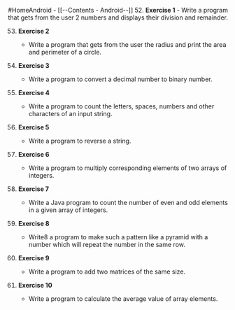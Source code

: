 #HomeAndroid - [[--Contents - Android--]]
52. **Exercise 1**
	- Write a program that gets from the user 2 numbers and displays their division and remainder.

53. **Exercise 2**
	- Write a program that gets from the user the radius and print the area and perimeter of a circle.

54. **Exercise 3**
	- Write a program to convert a decimal number to binary number.

55. **Exercise 4**
	- Write a program to count the letters, spaces, numbers and other characters of an input string.

56. **Exercise 5**
	- Write a program to reverse a string.

57. **Exercise 6**
	- Write a program to multiply corresponding elements of two arrays of integers.

58. **Exercise 7**
	- Write a Java program to count the number of even and odd elements in a given array of integers.

59. **Exercise 8**
	- Write8 a program to make such a pattern like a pyramid with a number which will repeat the number in the same row.

60. **Exercise 9**
	- Write a program to add two matrices of the same size.

61. **Exercise 10**
	- Write a program to calculate the average value of array elements.
